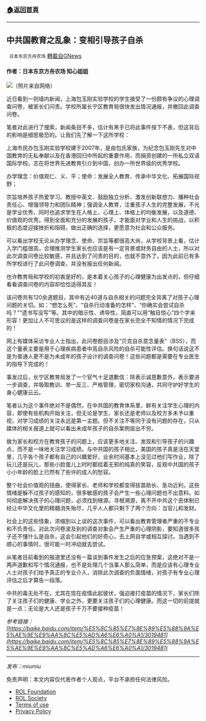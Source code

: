 ###  [:house:返回首頁](https://github.com/ourhimalayas/txt)
---


## 中共国教育之乱象：变相引导孩子自杀
` 日本东京方舟农场` [轉載自GNews](https://gnews.org/zh-hans/1691164/)

#### 作者：日本东京方舟农场 知心姐姐

![](https://assets.gnews.org/wp-content/uploads/2021/11/DA26D6AD-4EA0-4B07-BE34-E0CC7A868EB0.png)（照片来自网络）

近日看到一则墙内新闻，上海包玉刚实验学校的学生接受了一份颇有争议的心理调查问卷，被家长们问责。学校所属长宁区教育局很快发出情况通报，并撤回此调查问卷。

笔者对此进行了搜索，新闻条目不多，估计有黑手已将此事件按下不表，但这背后的影响是细思极恐的。让我们先了解一下这所学校：

上海市民办包玉刚实验学校建于2007年，是由包氏家族，为纪念包玉刚先生对中国教育的无私奉献以及在香港回归中所起的重要作用，而捐资创建的一所私立双语国际学校。志在将世界先进教育引介到中国，创办一所世界级的优秀学校。

办学理念：价值观仁、义、平；使命：发展全人教育、传承中华文化、拓展国际视野；

宗旨培养孩子热爱学习、教授中英文、鼓励独立分析、激发创新联想力、播种社会责任心、增强领导力和团队精神；强调全人教育，注重孩子人生的完整发展，不光是学业优秀，同时也追求学生在人格上、心理上、体格上的均衡发展，以及道德、价值观的优秀。得到全面和充分的发展的孩子，才能面对学业和人生的挑战，以积极的态度迎接挫折和阻碍，做出正确的选择，更愿意为社会和公众服务。

可以看出学校无论从办学理念、使命、宗旨等都很高大尚，从学校背景上看，估计入学门槛很高，合理推测学生家长也应该是有一定背景或财务自由的人士，所以对此次调查问卷比较敏感，并且达到了问责的目的，也就不意外了。因为此前已有多所学校进行了此问卷调查，并没有报出任何新闻。

也许教育局和学校的初衷是好的，是本着关心孩子的心理健康为出发点的，但仔细看看调查问卷的内容却恰恰适得其反！

该问卷共有120余道题目，其中有近40道与自杀相关的问题完全背离了对孩子心理问题的关切。如：“想怎么死”、“自杀行动准备的怎样”、“你确实会尝试自杀吗？”“遗书写没写”等。其中的暗示性、诱导性，简直可以用“触目惊心”四个字来形容！更加让人不可思议的是这样的调查问卷是在家长完全不知情的情况下完成的！

网上有媒体采访专业人士指出，此问卷题目涉及“贝克自杀意念量表”（BSS），而这个量表主要是用于心理疾病患者中高自杀风险的自杀可能性评估。换句话说这不是为普通人更不是为未成年的孩子设计的调查问卷！这些问题都是需要在专业医生的指导下完成的！

事发过后，长宁区教育局发了一个官气十足道歉信：除表示诚恳歉意外，表示要进一步调查，并吸取教训、举一反三、严格管理，密切家校沟通，共同守护好学生的身心健康云云。

笔者认为这个事件绝对不是偶然，在中共国的教育体系里，鲜有关注学生心理的内容，即使有些机构开始关注，但无论是学生、家长还是老师以及校方多未予以重视，对学习成绩的关注永远是第一主题。但不关注不等同于没有问题的存在，只从媒体的相关报道上就可以看出未成年孩子的自杀案例层出不穷。

做为家长和校方在教育孩子的问题上，应该更多地关注、发现和引导孩子的兴趣点，而不是一味地关注学习成绩。与中共国的孩子相比，美国的孩子真是活在天堂里，几乎各个孩子都有自己的兴趣爱好，业余时间基本上没见过他们写作业，除了玩儿还是玩儿，那些小脸蛋儿上时时都挂着无邪的纯真的笑容，反观中共国的孩子小小年龄的脸上已然有了些许的成人的愁容。

整个社会价值观的扭曲，使得家长、老师和学校都变得拔苗助长、急功近利，这些情绪是躲不过孩子的感知的，很多敏感的孩子会产生一些心理问题也不出意料。如何彻底解决孩子的心理问题，必须找到根源。寻根溯源，离不开中共这个恶体制已经让中华文化里的精髓消失殆尽，几乎人人都只剩下了两个方向：当官儿和发财。

社会上的这些怪象，浓缩到以上谈的这次事件，可以看出教育管理者严重的不专业和不负责任。对此次问卷波及到的调查对象会产生严重的心理阴影，要知道很多孩子还不懂什么是自杀，这会引起他们的好奇心，去上网自学或相互探讨。当遇到不顺心的事情时，很可能一时冲动就去尝试。

从笔者目前看到的报道里还没有一篇谈到事件发生之后的应急预案，这绝对不是一两声道歉和写个情况通报，也不是处理几个当事人那么简单，而是应该有心理专业人士对孩子们给予真正的专业介入，消除此次调查的负面情绪，对孩子有专业心理评估之后才算告一段落。

中共的毒无处不在，尤其在现在疫情此起彼伏，强迫接打疫苗的情况下，家长们除了关注孩子们的健康、学业之外，更要关注孩子们的心理健康。而这一切的前提就是一点：无论是大人还是孩子千万不要接种疫苗！

*参考链接：[https://baike.baidu.com/item/%E5%8C%85%E7%8E%89%E5%88%9A%E5%AE%9E%E9%AA%8C%E5%AD%A6%E6%A0%A1/3019481](https://baike.baidu.com/item/%E5%8C%85%E7%8E%89%E5%88%9A%E5%AE%9E%E9%AA%8C%E5%AD%A6%E6%A0%A1/3019481)*

* * *

*发布：miumiu*

 

免责声明：本文内容仅代表作者个人观点，平台不承担任何法律风险。

- [ROL Foundation](https://rolfoundation.org/)
- [ROL Society](https://rolsociety.org/)
- [Terms of use](https://gnews.org/terms-of-use-3/)
- [Privacy Policy](https://gnews.org/privacy-policy/)
